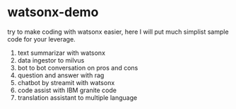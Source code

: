 # watsonx-demo

try to make coding with watsonx easier, here I will put much simplist sample code for your leverage.

1. text summarizar with watsonx
2. data ingestor to milvus
3. bot to bot conversation on pros and cons
4. question and answer with rag
5. chatbot by streamit with watsonx
6. code assist with IBM granite code
7. translation assistant to multiple language